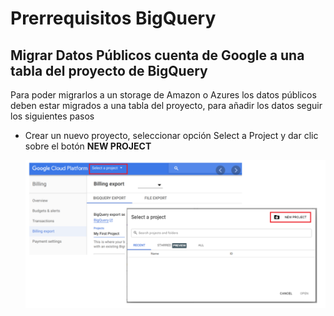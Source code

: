 
# Prerrequisitos BigQuery

## Migrar Datos Públicos cuenta de Google a una tabla del proyecto de BigQuery


Para poder migrarlos a un storage de Amazon o Azures los datos públicos deben estar migrados a una tabla del proyecto, para añadir los datos seguir los siguientes pasos



*	Crear un nuevo proyecto, seleccionar opción Select a Project y dar clic sobre el botón **NEW PROJECT**

     ![my_test_image](https://github.com/marardo/procesamiento_nube/raw/main/images/Captura1.PNG)
